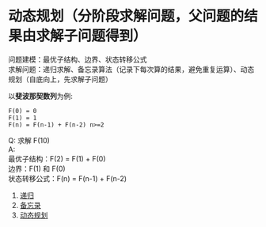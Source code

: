 # 动态规划（分阶段求解问题，父问题的结果由求解子问题得到）

问题建模：最优子结构、边界、状态转移公式  
求解问题：递归求解、备忘录算法（记录下每次算的结果，避免重复运算）、动态规划（自底向上，先求解子问题）

以**斐波那契数列**为例:
```
F(0) = 0
F(1) = 1
F(n) = F(n-1) + F(n-2) n>=2
```

Q: 求解 F(10)  
A:   
最优子结构：F(2) = F(1) + F(0)  
边界：F(1) 和 F(0)  
状态转移公式：F(n) = F(n-1) + F(n-2)
1. [递归](./demo.js)
2. [备忘录](./demo.js)
3. [动态规划](./demo.js)